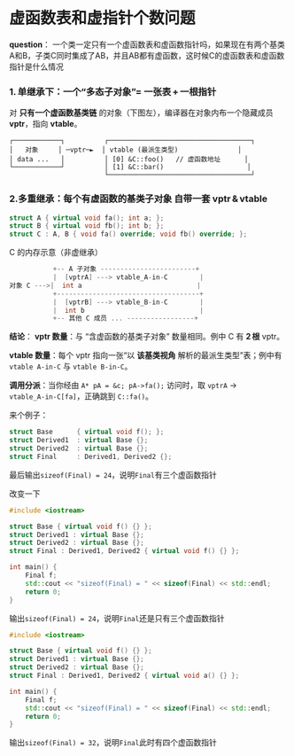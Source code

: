 # 虚函数表和虚指针个数问题
**question**：
一个类一定只有一个虚函数表和虚函数指针吗，如果现在有两个基类A和B，子类C同时集成了AB，并且AB都有虚函数，这时候C的虚函数表和虚函数指针是什么情况

### 1. 单继承下：一个“多态子对象”= 一张表 + 一根指针

对 **只有一个虚函数基类链** 的对象（下图左），编译器在对象内布一个隐藏成员 **vptr**，指向 **vtable**。
```
┌────────────┐          ┌────────────────────────────────────┐
│   对象     │ ─vptr─►  │ vtable (最派生类型)               │
│ data ...   │          │ [0] &C::foo()   // 虚函数地址      │
└────────────┘          │ [1] &C::bar()                     │
                        └────────────────────────────────────┘
```

### 2.多重继承：**每个有虚函数的基类子对象** 自带一套 vptr & vtable
```cpp
struct A { virtual void fa(); int a; };
struct B { virtual void fb(); int b; };
struct C : A, B { void fa() override; void fb() override; };
```
C 的内存示意（非虚继承）
```	cpp
           +-- A 子对象 ------------------------+
           |  [vptrA] ---> vtable_A-in-C        |
对象 C --->|  int a                             |
           +------------------------------------+
           |  [vptrB] ---> vtable_B-in-C        |
           |  int b                             |
           +-- 其他 C 成员 ... -----------------+

```

**结论**：
**vptr 数量**：与 “含虚函数的基类子对象” 数量相同。例中 C 有 **2 根** vptr。

**vtable 数量**：每个 vptr 指向一张“以 **该基类视角** 解析的最派生类型”表；例中有 `vtable A‑in‑C` 与 `vtable B‑in‑C`。

**调用分派**：当你经由 `A* pA = &c; pA->fa();` 访问时，取 `vptrA` → `vtable_A‑in‑C[fa]`，正确跳到 `C::fa()`。

来个例子：
```cpp
struct Base      { virtual void f(); };
struct Derived1  : virtual Base {};
struct Derived2  : virtual Base {};
struct Final     : Derived1, Derived2 {};
```
最后输出`sizeof(Final) = 24`，说明`Final`有三个虚函数指针

改变一下
```cpp
#include <iostream>

struct Base { virtual void f() {} };
struct Derived1 : virtual Base {};
struct Derived2 : virtual Base {};
struct Final : Derived1, Derived2 { virtual void f() {} };

int main() {
    Final f;
    std::cout << "sizeof(Final) = " << sizeof(Final) << std::endl;
    return 0;
}
```
输出`sizeof(Final) = 24`，说明`Final`还是只有三个虚函数指针

```cpp
#include <iostream>

struct Base { virtual void f() {} };
struct Derived1 : virtual Base {};
struct Derived2 : virtual Base {};
struct Final : Derived1, Derived2 { virtual void a() {} };

int main() {
    Final f;
    std::cout << "sizeof(Final) = " << sizeof(Final) << std::endl;
    return 0;
}
```
输出`sizeof(Final) = 32`，说明`Final`此时有四个虚函数指针
<!--stackedit_data:
eyJoaXN0b3J5IjpbLTM1ODYxOTkxNCwxOTI5NzQ3OTg1XX0=
-->
